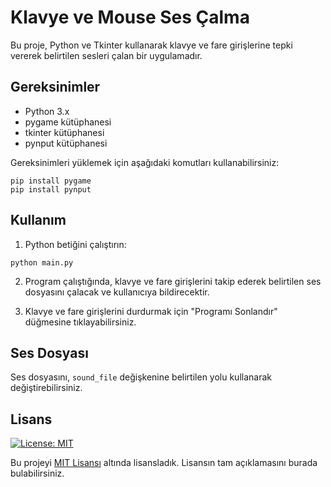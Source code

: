 # Klavye ve Mouse Ses Çalma

Bu proje, Python ve Tkinter kullanarak klavye ve fare girişlerine tepki vererek belirtilen sesleri çalan bir uygulamadır.

## Gereksinimler

- Python 3.x
- pygame kütüphanesi
- tkinter kütüphanesi
- pynput kütüphanesi

Gereksinimleri yüklemek için aşağıdaki komutları kullanabilirsiniz:

```shell
pip install pygame
pip install pynput
```

## Kullanım

1. Python betiğini çalıştırın:
```shell
python main.py
```


2. Program çalıştığında, klavye ve fare girişlerini takip ederek belirtilen ses dosyasını çalacak ve kullanıcıya bildirecektir.

3. Klavye ve fare girişlerini durdurmak için "Programı Sonlandır" düğmesine tıklayabilirsiniz.

## Ses Dosyası

Ses dosyasını, `sound_file` değişkenine belirtilen yolu kullanarak değiştirebilirsiniz.

## Lisans

[![License: MIT](https://img.shields.io/badge/License-MIT-yellow.svg)](https://opensource.org/licenses/MIT)

Bu projeyi [MIT Lisansı](https://opensource.org/licenses/MIT) altında lisansladık. Lisansın tam açıklamasını burada bulabilirsiniz.

